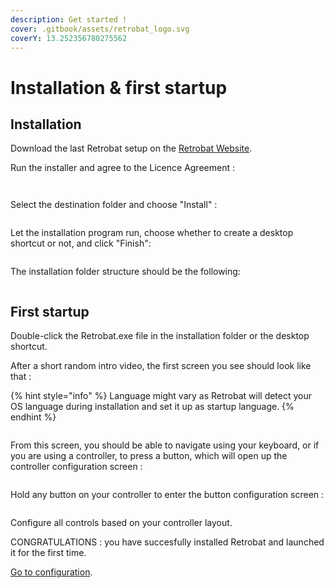 ```yaml
---
description: Get started !
cover: .gitbook/assets/retrobat_logo.svg
coverY: 13.252356780275562
---
```


# Installation & first startup

## Installation

Download the last Retrobat setup on the [Retrobat Website](https://www.retrobat.ovh/dl\_en.html).

Run the installer and agree to the Licence Agreement :

<figure><img src="https://i.imgur.com/BcrxaWC.png" alt=""><figcaption></figcaption></figure>

<figure><img src="https://i.imgur.com/08boU9Q.png" alt=""><figcaption></figcaption></figure>

Select the destination folder and choose "Install" :

<figure><img src="https://i.imgur.com/ey8n2lD.png" alt=""><figcaption></figcaption></figure>

Let the installation program run, choose whether to create a desktop shortcut or not, and click "Finish":

<figure><img src="https://i.imgur.com/8F7dihV.png" alt=""><figcaption></figcaption></figure>

The installation folder structure should be the following:

<figure><img src="https://i.imgur.com/Hffa513.png" alt=""><figcaption></figcaption></figure>

## First startup

Double-click the Retrobat.exe file in the installation folder or the desktop shortcut.

After a short random intro video, the first screen you see should look like that :

{% hint style="info" %}
Language might vary as Retrobat will detect your OS language during installation and set it up as startup language.
{% endhint %}

<figure><img src="https://i.imgur.com/XVFrmz6.png" alt=""><figcaption></figcaption></figure>

From this screen, you should be able to navigate using your keyboard, or if you are using a controller, to press a button, which will open up the controller configuration screen :

<figure><img src="https://i.imgur.com/C8T3fn5.png" alt=""><figcaption></figcaption></figure>

Hold any button on your controller to enter the button configuration screen :

<figure><img src="https://i.imgur.com/b3mepeW.png" alt=""><figcaption></figcaption></figure>

Configure all controls based on your controller layout.&#x20;



CONGRATULATIONS : you have succesfully installed Retrobat and launched it for the first time.

[Go to configuration](https://app.gitbook.com/o/A5PL4tM1zMwt1BO9lsgo/s/exdzL60ZuqPLldz2AYta/\~/changes/ClhKyE2fXmhVUi6U7S7d/configuration).
